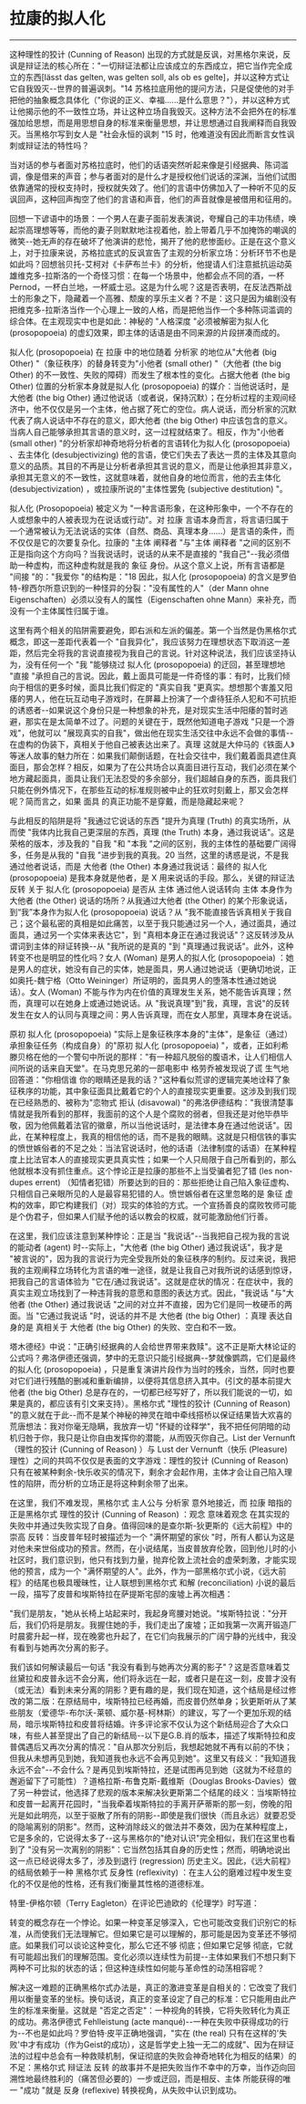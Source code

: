 # 拉康的拟人化

------

这种理性的狡计 (Cunning of Reason) 出现的方式就是反讽，对黑格尔来说，反讽是辩证法的核心所在："一切辩证法都让应该成立的东西成立，把它当作完全成立的东西[lässt das gelten, was gelten soll, als ob es gelte]，并以这种方式让它自我毁灭--世界的普遍讽刺。"14 苏格拉底用他的提问方法，只是促使他的对手把他的抽象概念具体化（"你说的正义、幸福......是什么意思？"），并以这种方式让他揭示他的不一致性立场，并让这种立场自我毁灭。这种方法不会把外在的标准强加给思想，而是用思想自身的标准来衡量思想，并让思想通过自我阐释而自我毁灭。当黑格尔写到女人是 "社会永恒的讽刺 "15 时，他难道没有因此而断言女性讽刺或辩证法的特性吗？

当对话的参与者面对苏格拉底时，他们的话语突然听起来像是引经据典、陈词滥调，像是借来的声音；参与者面对的是什么才是授权他们说话的深渊，当他们试图依靠通常的授权支持时，授权就失效了。他们的言语中仿佛加入了一种听不见的反讽回声，这种回声掏空了他们的言语和声音，他们的声音就像是被借用和征用的。

回想一下谚语中的场景：一个男人在妻子面前发表演说，夸耀自己的丰功伟绩，唤起崇高理想等等，而他的妻子则默默地注视着他，脸上带着几乎不加掩饰的嘲讽的微笑--她无声的存在破坏了他演讲的悲怆，揭开了他的悲惨面纱。正是在这个意义上，对于拉康来说，苏格拉底式的反讽宣告了主观的分析家立场：分析环节不也是如此吗？回想翁贝托-艾柯对《卡萨布兰卡》的分析，他提请人们注意抵抗运动英雄维克多-拉斯洛的一个奇怪习惯：在每一个场景中，他都会点不同的酒，一杯Pernod，一杯白兰地，一杯威士忌。这是为什么呢？这是否表明，在反法西斯战士的形象之下，隐藏着一个高雅、颓废的享乐主义者？不是：这只是因为编剧没有把维克多-拉斯洛当作一个心理上一致的人格，而是把他当作一个多种陈词滥调的综合体。在主观现实中也是如此：神秘的 "人格深度 "必须被解密为拟人化 (prosopopoeia) 的虚幻效果，即主体的话语是由不同来源的片段拼凑而成的。

拟人化 (prosopopoeia) 在 拉康 中的地位随着 分析家 的地位从"大他者 (big Other) "（象征秩序）的替身转变为"小他者 (small other) "（大他者 (the big Other) 的不一致性、失败的障碍）而发生了根本性的变化。占据大他者 (the big Other) 位置的分析家本身就是拟人化 (prosopopoeia) 的媒介：当他说话时，是大他者 (the big Other) 通过他说话（或者说，保持沉默）；在分析过程的主观间经济中，他不仅仅是另一个主体，他占据了死亡的空位。病人说话，而分析家的沉默代表了病人说话中不存在的意义，即大他者 (the big Other) 中应该包含的意义。当病人自己能够承担其言语的意义时，这一过程就结束了。相反，作为"小他者 (small other) "的分析家却神奇地将分析者的言语转化为拟人化 (prosopopoeia) 、去主体化 (desubjectivizing) 他的言语，使它们失去了表达一贯的主体及其意向意义的品质。其目的不再是让分析者承担其言说的意义，而是让他承担其非意义，承担其无意义的不一致性，这就意味着，就他自身的地位而言，他的去主体化 (desubjectivization) ，或拉康所说的"主体性罢免 (subjective destitution) "。

拟人化 (Prosopopoeia) 被定义为 "一种言语形象，在这种形象中，一个不存在的人或想象中的人被表现为在说话或行动"。对 拉康 言语本身而言，将言语归属于一个通常被认为无法说话的实体（自然、商品、真理本身......）是言语的条件，而不仅仅是它的次要复杂化。拉康的 "主体 阐释者 "与"主体 阐释者 "之间的区别不正是指向这个方向吗？当我说话时，说话的从来不是直接的 "我自己"--我必须借助一种虚构，而这种虚构就是我的 象征 身份。从这个意义上说，所有言语都是 "间接 "的："我爱你 "的结构是："18 因此，拟人化 (prosopopoeia) 的含义是罗伯特-穆西尔所意识到的一种怪异的分裂："没有属性的人"（der Mann ohne Eigenschaften）必须以没有人的属性（Eigenschaften ohne Mann）来补充，而没有一个主体属性归属于谁。

这里有两个相关的陷阱需要避免，即右派和左派的偏差。第一个当然是伪黑格尔式概念，即这一差距代表着一个 "自我异化"，我应该努力在理想状态下取消这一差距，然后完全将我的言说直接视为我自己的言说。针对这种说法，我们应该坚持认为，没有任何一个 "我 "能够绕过 拟人化 (prosopopoeia) 的迂回，甚至理想地 "直接 "承担自己的言说。因此，戴上面具可能是一件奇怪的事：有时，比我们倾向于相信的更多时候，面具比我们假定的 "真实自我 "更真实。想想那个害羞又阳痿的男人，他在玩互动电子游戏时，在屏幕上扮演了一个虐待狂杀人犯和不可抗拒的诱惑者--如果说这个身份只是一种想象的补充，是对现实生活中阳痿的暂时逃避，那实在是太简单不过了。问题的关键在于，既然他知道电子游戏 "只是一个游戏"，他就可以 "展现真实的自我"，做出他在现实生活交往中永远不会做的事情--在虚构的伪装下，真相关于他自己被表达出来了。真理 这就是大仲马的《铁面人》等迷人故事的魅力所在：如果我们颠倒话题，在社会交往中，我们戴着面具遮住真面目，那会怎样？相反，如果为了在公共场合以真面目进行互动，我们必须在某个地方藏起面具，面具让我们无法忍受的多余部分，我们超越自身的东西，面具我们只能在例外情况下，在那些互动的标准规则被中止的狂欢时刻戴上，那又会怎样呢？简而言之，如果 面具 的真正功能不是穿戴，而是隐藏起来呢？

与此相反的陷阱是将 "我通过它说话的东西 "提升为真理 (Truth) 的真实场所，从而使 "我体内比我自己更深层的东西，真理 (the Truth) 本身，通过我说话"。这是荣格的版本，涉及我的 "自我 "和 "本我 "之间的区别，我的主体性的基础要广阔得多，任务是从我的 "自我 "进步到我的真我。20 当然，这里的诱惑是说，不是我通过他者说话，而是 大他者 (the Other) 本身通过我说话：最终的 拟人化 (prosopopoeia) 是我本身就是他者，是 X 用来说话的手段。那么，关键的辩证法 反转 关于 拟人化 (prosopopoeia) 是否从 主体 通过他人说话转向 主体 本身作为 大他者 (the Other) 说话的场所？从我通过大他者 (the Other) 的某个形象说话，到“我”本身作为拟人化 (prosopopoeia) 说话？从 "我不能直接告诉真相关于我自己；这个最私密的真相是如此痛苦，以至于我只能通过另一个人，通过面具，通过面具，通过另一个实体来表达它"，到 "真相本身正在通过我说话"？这反转涉及从谓词到主体的辩证转换--从 "我所说的是真的 "到 "真理通过我说话"。此外，这种转变不也是明显的性化吗？女人 (Woman) 是男人的拟人化 (prosopopoeia) ：她是男人的症状，她没有自己的实体，她是面具，男人通过她说话（更确切地说，正如奥托-魏宁格（Otto Weininger）所证明的，面具男人的堕落本性通过她说话）。女人 (Woman) 不能与作为内在价值的真理发生关系，她不能告诉真理；然而，真理可以在她身上或通过她说话。从 "我说真理"到"我，真理，言说"的反转发生在女人的认同与真理之间：男人告诉真理，而在女人那里，真理本身在说话。

原初 拟人化 (prosopopoeia) "实际上是象征秩序本身的"主体"，是象征（通过）承担象征任务（构成自身）的"原初 拟人化 (prosopopoeia) "，或者，正如利希滕贝格在他的一个警句中所说的那样："有一种超凡脱俗的腹语术，让人们相信人间所说的话来自天堂"。在马克思兄弟的一部电影中 格劳乔被发现说了谎 生气地回答道："你相信谁 你的眼睛还是我的话？"这种看似荒谬的逻辑完美地诠释了象征秩序的功能，其中象征面具比戴着它的个人的直接现实更重要。这涉及到我们现在已经熟悉的、被称为"恋物式 拒认 (disavowal) "的弗洛伊德结构："我很清楚事情就是我所看到的那样，我面前的这个人是个腐败的弱者，但我还是对他毕恭毕敬，因为他佩戴着法官的徽章，所以当他说话时，是法律本身在通过他说话"。因此，在某种程度上，我真的相信他的话，而不是我的眼睛。这就是只相信铁的事实的愤世嫉俗者的不足之处：当法官说话时，他的话语（法律制度的话语）在某种程度上比法官本人的直接现实更具真实性；如果一个人只局限于自己所看到的，那么他就根本没有抓住重点。这个悖论正是拉康的那些不上当受骗者犯了错 (les non-dupes errent) （知情者犯错）所要达到的目的：那些拒绝让自己陷入象征虚构、只相信自己亲眼所见的人是最容易犯错的人。愤世嫉俗者在这里忽略的是 象征 虚构的效率，即它构建我们（对）现实的体验的方式。一个宣扬善良的腐败牧师可能是个伪君子，但如果人们赋予他的话以教会的权威，就可能激励他们行善。

在这里，我们应该注意到某种悖论：正是当 "我说话"--当我把自己视为我的言说的能动者 (agent) 时--实际上，"大他者 (the big Other) 通过我说话"，我才是 "被言说的"，因为我的言说行为完全受我所处的象征秩序的制约。反过来说，我把我的主观阐释立场转化为言语的唯一途径，就是让我自己对我所说的话感到惊讶，把我自己的言语体验为 "它在/通过我说话"。这就是症状的情况：在症状中，我的真实主观立场找到了一种违背我的意愿和意图的表达方式。因此，"我说话 "与"大他者 (the Other) 通过我说话 "之间的对立并不直接，因为它们是同一枚硬币的两面。当 "它通过我说话 "时，说话的并不是 大他者 (the big Other) ：真理 表达自身的是 真相关于 大他者 (the big Other) 的失败、空白和不一致。

塔木德经》中说："正确引经据典的人会给世界带来救赎"。这不正是斯大林论证的公式吗？弗洛伊德还强调，梦中的无意识只能引经据典--梦就像鹦鹉，它们是最终的拟人化 (prosopopoeia) ，只是重复演讲片段作为当时的残余，当然，同时也要对它们进行残酷的删减和重新编排，以便将其信息挤入其中。(引文的基本前提大他者 (the big Other) 总是存在的，一切都已经写好了，所以我们能说的一切，如果是真的，都应该有引文来支持）。黑格尔式 "理性的狡计 (Cunning of Reason) "的意义就在于此--而不是某个神秘的神灵在暗中牵线搭桥以保证结果皆大欢喜的荒唐想法：我对你毫无隐瞒，我放弃一切 "怀疑的诠释学"，我不把任何阴暗的动机归咎于你，我只是让你自由发挥你的潜能，从而毁灭你自己。List der Vernunft（理性的狡计 (Cunning of Reason) ）与 Lust der Vernunft（快乐 (Pleasure) 理性）之间的共鸣不仅仅是表面的文字游戏：理性的狡计 (Cunning of Reason) 只有在被某种剩余-快乐收买的情况下，剩余才会起作用，主体才会让自己陷入理性的陷阱，而分析的立场正是将这种剩余带了出来。

在这里，我们不难发现，黑格尔式 主人公与 分析家 意外地接近，而 拉康 暗指的正是黑格尔式 理性的狡计 (Cunning of Reason) ：观念 意味着观念 在其实现的失败中并通过失败实现了自身。值得回味的是查尔斯-狄更斯的《远大前程》中的 崇高 反转：当皮普年轻时被描述为一个 "满怀期望的家伙 "时，所有人都认为这是对他未来世俗成功的预言。然而，在小说结尾，当皮普放弃伦敦，回到他儿时的小社区时，我们意识到，他只有找到力量，抛弃伦敦上流社会的虚荣刺激，才能实现他的预言，成为一个 "满怀期望的人"。此外，作为一部黑格尔式小说，《远大前程》的结尾也极具暧昧性，让人联想到黑格尔式 和解 (reconciliation) 小说的最后一段，描写了皮普和埃斯特拉在萨提斯宅邸的废墟上再次相遇：

"我们是朋友，"她从长椅上站起来时，我起身弯腰对她说。"埃斯特拉说："分开后，我们仍将是朋友。我握住她的手，我们走出了废墟；正如我第一次离开锻造厂时晨雾升起一样，现在晚雾也升起了，在它们向我展示的广阔宁静的光线中，我没有看到与她再次分离的影子。

我们该如何解读最后一句话 "我没有看到与她再次分离的影子"？这是否意味着艾丝黛拉和皮普永远不会分离，他们将永远在一起，或者只是在这一刻，皮普才没有（或无法）看到未来分离的阴影？更有趣的是，我们现在知道，这个结局是经过修改的第二版：在原结局中，埃斯特拉已经再婚，而皮普仍然单身；狄更斯听从了某些朋友（爱德华-布尔沃-莱顿、威尔基-柯林斯）的建议，写了一个更加乐观的结局，暗示埃斯特拉和皮普将结婚。许多评论家不仅认为这个新结局迎合了大众口味，有些人甚至提出了自己的新结局--以下是G.B.肖的版本，描述了埃斯特拉和皮普偶遇后又再次分离的情况："自从那次分别后，我想起她就不再有以前的不快；但我从未想再见到她，我知道我也永远不会再见到她"。这里又有歧义："我知道我永远不会"--不会什么？是再见到埃斯特拉，还是试图再见到她（这就为不经意的邂逅留下了可能性）？道格拉斯-布鲁克斯-戴维斯（Douglas Brooks-Davies）做了另一种尝试，他选择了悲观的版本来解决狄更斯第二个结尾的歧义：当埃斯特拉和皮普一起离开花园时，"当我牵着埃斯特拉的手离开萨蒂斯的那一刻，傍晚的阳光是如此明亮，以至于驱散了所有的阴影--即使是我们很快（而且永远）就要忍受的隐喻离别的阴影"。然而，这种消除歧义的做法并不奏效，因为在某种程度上，它是多余的，它说得太多了--这与黑格尔的"绝对认识"完全相似，我们在这里也看到了 "没有另一次离别的阴影"：它当然包括其自身的历史性；然而，明确地说出这一点已经说得太多了，涉及到退行 (regression) 历史主义。因此，《远大前程》的结局依赖于一种 黑格尔式 反身性 (reflexivity) ：在主人公的磨难过程中发生变化的不仅是他的性格，还有我们衡量其性格的道德标准。

特里-伊格尔顿（Terry Eagleton）在评论巴迪欧的《伦理学》时写道：

转变的概念存在一个悖论。如果一种变革足够深入，它也可能改变我们识别它的标准，从而使我们无法理解它。但如果它是可以理解的，那可能是因为变革还不够彻底。如果我们可以谈论这种变化，那么它还不够 彻底；但如果它足够 彻底，它就有可能超出我们的理解范围。变化必须以连续性为前提--主体如果我们不想只剩下两种不可比拟的状态的话；但这种连续性如何能与革命性的动荡相容呢？

解决这一难题的正确黑格尔式办法是，真正的激进变革是自相关的：它改变了我们用以衡量变革的坐标。换句话说，真正的变革设定了自己的标准：它只能用由此产生的标准来衡量。这就是 "否定之否定"：一种视角的转换，它将失败转化为真正的成功。弗洛伊德式 Fehlleistung (acte manqué)--一种在失败中获得成功的行为--不也是如此吗？罗伯特·皮平正确地强调，"实在 (the real) 只有在这样的'失败'中才有成功（作为Geist的成功），这是哲学史上独一无二的成就"、因为在辩证法的过程中总会有一种救赎机制，保证彻底的失败会神奇地转化为相反的结果）的不足：黑格尔式 辩证法 反转 的故事并不是把失败当作不幸中的万幸，当作迈向回溯性地最终胜利的（痛苦但必要的）一步或迂回，而是相反、主体 所能获得的唯一 "成功 "就是 反身 (reflexive) 转换视角，从失败中认识到成功。
